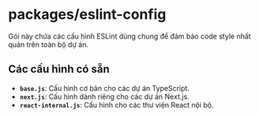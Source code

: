 # packages/eslint-config

Gói này chứa các cấu hình ESLint dùng chung để đảm bảo code style nhất quán trên toàn bộ dự án.

## Các cấu hình có sẵn

- **`base.js`**: Cấu hình cơ bản cho các dự án TypeScript.
- **`next.js`**: Cấu hình dành riêng cho các dự án Next.js.
- **`react-internal.js`**: Cấu hình cho các thư viện React nội bộ.